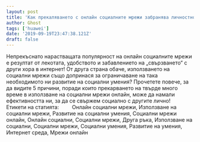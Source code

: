 ```yaml
---
layout: post
title: 'Как прекаляването с онлайн социалните мрежи забранява личностното развитие'
author: Ghost
tags: ['huawei']
date: '2019-09-19T23:47:38.121Z'
draft: false
---
```


Непрекъснато нарастващата популярност на онлайн социалните мрежи е резултат от лекотата, удобството и забавлението на „свързването“ с други хора в интернет! От друга страна обаче, използването на социални мрежи също допринася за ограничаване на така необходимото ни развитие на социални умения? Прочетете повече, за да видите 5 причини, поради които прекарването на твърде много време в използване на социални мрежи онлайн, може да намали ефективността ни, за да се свържем социално с другите лично!     Етикети на статията:         Онлайн социални мрежи, Използване на социални мрежи, Развитие на социални умения, Социални мрежи онлайн, Онлайн социални, Социални мрежи, Друга ръка, Използване на социални, Социални мрежи, Социални умения, Развитие на умения, Интернет среда, Мрежи онлайн
